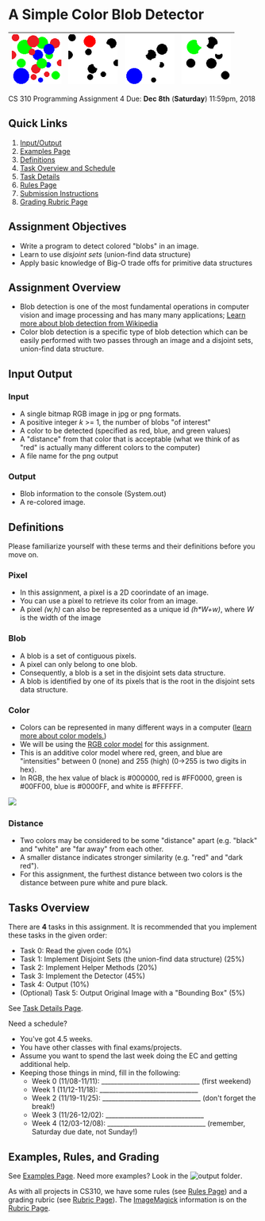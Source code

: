 # A Simple Color Blob Detector

![](../input/04_Circles.png "")|![](../output/04_Circles_find_1_red.png "")|![](../output/04_Circles_find_1_blue.png "")|![](../output/04_Circles_find_1_green.png "")
:---: | :---: |:---: | :---: 

CS 310 Programming Assignment 4 Due: **Dec 8th** (**Saturday**) 11:59pm, 2018

## Quick Links
1. [Input/Output](#input-output)
2. [Examples Page](EXAMPLES.md)
3. [Definitions](#definitions)
4. [Task Overview and Schedule](#tasks-overview)
5. [Task Details](TASKS.md)
6. [Rules Page](RULES.md)
7. [Submission Instructions](RULES.md#submission-instructions)
8. [Grading Rubric Page](GRADING.md)

## Assignment Objectives
- Write a program to detect colored "blobs" in an image.
- Learn to use _disjoint sets_ (union-find data structure)
- Apply basic knowledge of Big-O trade offs for primitive data structures

## Assignment Overview
- Blob detection is one of the most fundamental operations in computer vision and image processing and has many many applications; [Learn more about blob detection from Wikipedia](https://en.wikipedia.org/wiki/Blob_detection)
- Color blob detection is a specific type of blob detection which can be easily performed with two passes through an image and a disjoint sets, union-find data structure.

## Input Output

### Input
- A single bitmap RGB image in jpg or png formats. 
- A positive integer _k_ >= 1, the number of blobs "of interest"
- A color to be detected (specified as red, blue, and green values)
- A "distance" from that color that is acceptable (what we think of as "red" is actually many different colors to the computer)
- A file name for the png output

### Output 
- Blob information to the console (System.out)
- A re-colored image.

## Definitions

Please familiarize yourself with these terms and their definitions before you move on.

### Pixel

- In this assignment, a pixel is a 2D coorindate of an image. 
- You can use a pixel to retrieve its color from an image. 
- A pixel _(w,h)_ can also be represented as a unique id _(h*W+w)_, where _W_ is the width of the image

### Blob

- A blob is a set of contiguous pixels. 
- A pixel can only belong to one blob. 
- Consequently, a blob is a set in the disjoint sets data structure.
- A blob is identified by one of its pixels that is the root in the disjoint sets data structure. 

### Color

- Colors can be represented in many different ways in a computer ([learn more about color models.](https://en.wikipedia.org/wiki/Color_model))
- We will be using the [RGB color model](https://en.wikipedia.org/wiki/RGB_color_model) for this assignment.
- This is an additive color model where red, green, and blue are "intensities" between 0 (none) and 255 (high) (0->255 is two digits in hex).
- In RGB, the hex value of black is #000000, red is #FF0000, green is #00FF00, blue is #0000FF, and white is #FFFFFF.

![](https://upload.wikimedia.org/wikipedia/commons/thumb/c/c2/AdditiveColor.svg/200px-AdditiveColor.svg.png)

### Distance

- Two colors may be considered to be some "distance" apart (e.g. "black" and "white" are "far away" from each other.
- A smaller distance indicates stronger similarity (e.g. "red" and "dark red").
- For this assignment, the furthest distance between two colors is the distance between pure white and pure black.

## Tasks Overview

There are **4** tasks in this assignment. It is recommended that you implement these tasks in the given order:

- Task 0: Read the given code (0%)
- Task 1: Implement Disjoint Sets (the union-find data structure) (25%)
- Task 2: Implement Helper Methods (20%)
- Task 3: Implement the Detector (45%)
- Task 4: Output (10%)
- (Optional) Task 5: Output Original Image with a "Bounding Box" (5%)

See [Task Details Page](TASKS.md "").

Need a schedule?
- You've got 4.5 weeks.
- You have other classes with final exams/projects.
- Assume you want to spend the last week doing the EC and getting additional help.
- Keeping those things in mind, fill in the following:
  - Week 0 (11/08-11/11): _______________________________ (first weekend)
  - Week 1 (11/12-11/18): _______________________________
  - Week 2 (11/19-11/25): _______________________________ (don't forget the break!)
  - Week 3 (11/26-12/02): _______________________________ 
  - Week 4 (12/03-12/08): _______________________________ (remember, Saturday due date, not Sunday!)

## Examples, Rules, and Grading
See [Examples Page](EXAMPLES.md ""). Need more examples? Look in the ![output folder](../output "").

As with all projects in CS310, we have some rules (see [Rules Page](RULES.md "")) and a grading rubric (see [Rubric Page](GRADING.md "")). The [ImageMagick](https://www.imagemagick.org/script/index.php) information is on the [Rubric Page](GRADING.md "").
